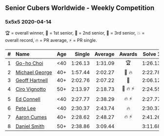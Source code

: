 ## Senior Cubers Worldwide - Weekly Competition
### 5x5x5 2020-04-14

🏆 = overall winner, 🥇 = 1st senior, 🥈 = 2nd senior, 🥉 = 3rd senior, 💥 = overall record, 🔥 = PR average, ⚡ = PR single.

| # | Name | Age | Single | Average | Awards | Solve 1 | Solve 2 | Solve 3 | Solve 4 | Solve 5 | Video |
| :--: | :-- | :--: | --: | --: | :--: | --: | --: | --: | --: | --: | :-- |
| 1 | [<span style="white-space: nowrap">Go-ho Choi</span>](../../persons/go_ho_choi/555.md) | <40 | 1:26.13 | 1:31.09 | 🏆 | 1:26.13 | 1:30.33 | 1:29.77 | 1:33.16 | 1:44.65 | [Link](https://www.facebook.com/events/1400953806773430/permalink/1406006899601454/) |
| 2 | [<span style="white-space: nowrap">Michael George</span>](../../persons/michael_george/555.md) | 40+ | 1:57.44 | 2:02.27 | <span style="white-space: nowrap">🥇 🔥</span> | 2:22.78 | 1:59.27 | 2:05.30 | 1:57.44 | 2:02.24 | [Link](https://www.facebook.com/events/1400953806773430/permalink/1402162106652600/) |
| 3 | [<span style="white-space: nowrap">Geoff Hartnell</span>](../../persons/geoff_hartnell/555.md) | 40+ | 2:02.76 | 2:07.22 | 🥈 | 2:06.12 | 2:02.76 | 2:28.16 | 2:10.79 | 2:04.75 | [Link](https://www.facebook.com/events/1400953806773430/permalink/1403512099850934/) |
| 4 | [<span style="white-space: nowrap">Ciro Vignotto</span>](../../persons/ciro_vignotto/555.md) | 50+ | 2:13.97 | 2:18.73 | <span style="white-space: nowrap">🥉 🔥 ⚡</span> | 2:24.55 | 2:13.97 | 2:17.50 | 2:37.46 | 2:14.15 | [Link](https://www.facebook.com/events/1400953806773430/permalink/1402097503325727/) |
| 5 | [<span style="white-space: nowrap">Ed Connell</span>](../../persons/ed_connell/555.md) | <40 | 2:27.77 | 2:38.29 | <span style="white-space: nowrap">🔥 ⚡</span> | 2:27.77 | 2:42.38 | 2:44.73 | DNS | DNS | [Link](https://www.facebook.com/events/1400953806773430/permalink/1404474776421333/) |
| 6 | [<span style="white-space: nowrap">Pete Lee</span>](../../persons/pete_lee/555.md) | <40 | 2:30.37 | 2:43.74 | 🔥 | 2:30.37 | 2:58.85 | 2:42.02 | DNS | DNS | [Link](https://www.facebook.com/events/1400953806773430/permalink/1405529259649218/) |
| 7 | [<span style="white-space: nowrap">Aaron Cumes</span>](../../persons/aaron_cumes/555.md) | 40+ | 2:28.62 | 2:48.27 | <span style="white-space: nowrap">🔥 ⚡</span> | 2:41.26 | 2:28.62 | 3:14.93 | DNS | DNS | [Link](https://www.facebook.com/events/1400953806773430/permalink/1401875770014567/) |
| 8 | [<span style="white-space: nowrap">Daniel Smith</span>](../../persons/daniel_smith/555.md) | 50+ | 2:38.86 | 3:09.44 |  | 3:11.68 | 3:07.92 | 3:24.15 | 3:08.73 | 2:38.86 | [Link](https://www.facebook.com/events/1400953806773430/permalink/1405783112957166/) |

<!-- Global site tag (gtag.js) - Google Analytics -->
<script async src="https://www.googletagmanager.com/gtag/js?id=UA-86348435-3"></script>
<script>window.dataLayer = window.dataLayer || []; function gtag() {dataLayer.push(arguments);} gtag('js', new Date()); gtag('config', 'UA-86348435-3');</script>
